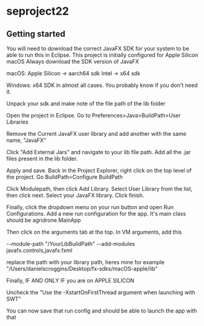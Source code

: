 # seproject22



## Getting started

You will need to download the correct JavaFX SDK for your system to be able to run this in Eclipse.
This project is initially configured for Apple Silicon macOS
Always download the SDK version of JavaFX

macOS:
Apple Silicon -> aarch64 sdk
Intel -> x64 sdk

Windows:
x64 SDK in almost all cases. You probably know if you don't need it.

Unpack your sdk and make note of the file path of the lib folder

Open the project in Eclipse. Go to Preferences>Java>BuildPath>User Libraries

Remove the Current JavaFX user library and add another with the same name, "JavaFX"

Click "Add External Jars" and navigate to your lib file path. Add all the .jar files present in the lib folder.

Apply and save. Back in the Project Explorer, right click on the top level of the project. Go BuildPath>Configure BuildPath

Click Modulepath, then click Add Library. Select User Library from the list, then click next. Select your JavaFX library. Click finish.

Finally, click the dropdown menu on your run button and open Run Configurations. Add a new run configuration for the app. It's main class should be agridrone.MainApp

Then click on the arguments tab at the top. In VM arguments, add this

--module-path "/YourLibBuildPath" --add-modules javafx.controls,javafx.fxml

replace the path with your library path, heres mine for example "/Users/danielscroggins/Desktop/fx-sdks/macOS-apple/lib"

Finally, IF AND ONLY IF you are on APPLE SILICON

Uncheck the "Use the -XstartOnFirstThread argument when launching with SWT"

You can now save that run config and should be able to launch the app with that

